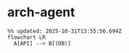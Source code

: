 # arch-agent

<!--ARCH-START-->

```mermaid
%% updated: 2025-10-31T13:55:56.694Z
flowchart LR
  A[API] --> B[(DB)]
```


<!--ARCH-END-->